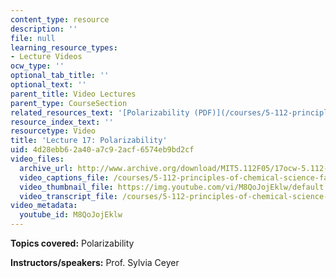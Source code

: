 ```yaml
---
content_type: resource
description: ''
file: null
learning_resource_types:
- Lecture Videos
ocw_type: ''
optional_tab_title: ''
optional_text: ''
parent_title: Video Lectures
parent_type: CourseSection
related_resources_text: '[Polarizability (PDF)](/courses/5-112-principles-of-chemical-science-fall-2005/resources/lecture17)'
resource_index_text: ''
resourcetype: Video
title: 'Lecture 17: Polarizability'
uid: 4d28ebb6-2a40-a7c9-2acf-6574eb9bd2cf
video_files:
  archive_url: http://www.archive.org/download/MIT5.112F05/17ocw-5.112-21oct2005-220k.mp4
  video_captions_file: /courses/5-112-principles-of-chemical-science-fall-2005/0139366748685743ba699b3e7c48e2dc_M8QoJojEklw.vtt
  video_thumbnail_file: https://img.youtube.com/vi/M8QoJojEklw/default.jpg
  video_transcript_file: /courses/5-112-principles-of-chemical-science-fall-2005/60676c828e312f6f4bc45119c16d73a4_M8QoJojEklw.pdf
video_metadata:
  youtube_id: M8QoJojEklw
---
```


**Topics covered:** Polarizability

**Instructors/speakers:** Prof. Sylvia Ceyer